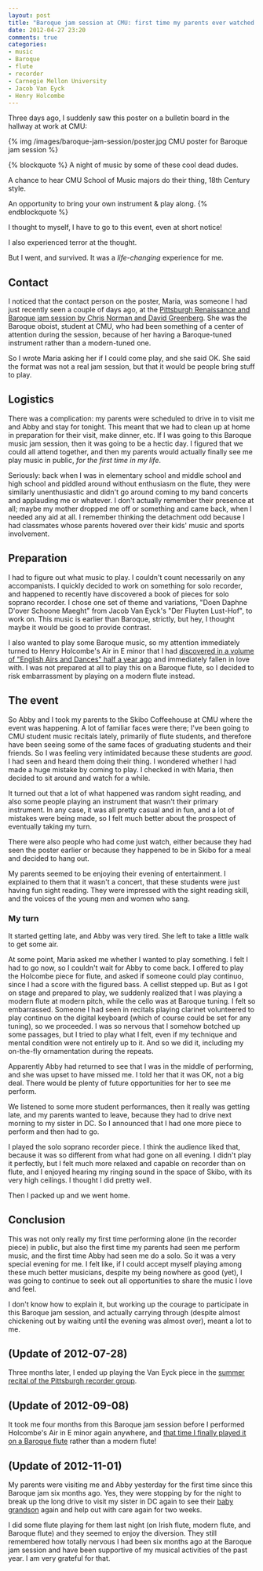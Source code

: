 ```yaml
---
layout: post
title: "Baroque jam session at CMU: first time my parents ever watched me perform music"
date: 2012-04-27 23:20
comments: true
categories: 
- music
- Baroque
- flute
- recorder
- Carnegie Mellon University
- Jacob Van Eyck
- Henry Holcombe
---
```

Three days ago, I suddenly saw this poster on a bulletin board in the hallway at work at CMU:

{% img /images/baroque-jam-session/poster.jpg CMU poster for Baroque jam session %}

{% blockquote %}
A night of music by some of these cool dead dudes.

A chance to hear CMU School of Music majors do their thing, 18th Century style.

An opportunity to bring your own instrument & play along.
{% endblockquote %}

I thought to myself, I have to go to this event, even at short notice!

I also experienced terror at the thought.

But I went, and survived. It was a *life-changing* experience for me.

<!--more-->

## Contact

I noticed that the contact person on the poster, Maria, was someone I had just recently seen a couple of days ago, at the [Pittsburgh Renaissance and Baroque jam session by Chris Norman and David Greenberg](/blog/2012/04/21/my-first-time-in-a-public-music-jam-intense-fun-with-chris-norman-and-david-greenberg/). She was the Baroque oboist, student at CMU, who had been something of a center of attention during the session, because of her having a Baroque-tuned instrument rather than a modern-tuned one.

So I wrote Maria asking her if I could come play, and she said OK. She said the format was not a real jam session, but that it would be people bring stuff to play.

## Logistics

There was a complication: my parents were scheduled to drive in to visit me and Abby and stay for tonight. This meant that we had to clean up at home in preparation for their visit, make dinner, etc. If I was going to this Baroque music jam session, then it was going to be a hectic day. I figured that we could all attend together, and then my parents would actually finally see me play music in public, *for the first time in my life*.

Seriously: back when I was in elementary school and middle school and high school and piddled around without enthusiasm on the flute, they were similarly unenthusiastic and didn't go around coming to my band concerts and applauding me or whatever. I don't actually remember their presence at all; maybe my mother dropped me off or something and came back, when I needed any aid at all. I remember thinking the detachment odd because I had classmates whose parents hovered over their kids' music and sports involvement.

## Preparation

I had to figure out what music to play. I couldn't count necessarily on any accompanists. I quickly decided to work on something for solo recorder, and happened to recently have discovered a book of pieces for solo soprano recorder. I chose one set of theme and variations, "Doen Daphne D'over Schoone Maeght" from Jacob Van Eyck's "Der Fluyten Lust-Hof", to work on. This music is earlier than Baroque, strictly, but hey, I thought maybe it would be good to provide contrast.

I also wanted to play some Baroque music, so my attention immediately turned to Henry Holcombe's Air in E minor that I had [discovered in a volume of "English Airs and Dances" half a year ago](/blog/2011/11/30/bought-a-baroque-flute/) and immediately fallen in love with. I was not prepared at all to play this on a Baroque flute, so I decided to risk embarrassment by playing on a modern flute instead.

## The event

So Abby and I took my parents to the Skibo Coffeehouse at CMU where the event was happening. A lot of familiar faces were there; I've been going to CMU student music recitals lately, primarily of flute students, and therefore have been seeing some of the same faces of graduating students and their friends. So I was feeling very intimidated because these students are *good*. I had seen and heard them doing their thing. I wondered whether I had made a huge mistake by coming to play. I checked in with Maria, then decided to sit around and watch for a while.

It turned out that a lot of what happened was random sight reading, and also some people playing an instrument that wasn't their primary instrument. In any case, it was all pretty casual and in fun, and a lot of mistakes were being made, so I felt much better about the prospect of eventually taking my turn.

There were also people who had come just watch, either because they had seen the poster earlier or because they happened to be in Skibo for a meal and decided to hang out.

My parents seemed to be enjoying their evening of entertainment. I explained to them that it wasn't a concert, that these students were just having fun sight reading. They were impressed with the sight reading skill, and the voices of the young men and women who sang.

### My turn

It started getting late, and Abby was very tired. She left to take a little walk to get some air.

At some point, Maria asked me whether I wanted to play something. I felt I had to go now, so I couldn't wait for Abby to come back. I offered to play the Holcombe piece for flute, and asked if someone could play continuo, since I had a score with the figured bass. A cellist stepped up. But as I got on stage and prepared to play, we suddenly realized that I was playing a modern flute at modern pitch, while the cello was at Baroque tuning. I felt so embarrassed. Someone I had seen in recitals playing clarinet volunteered to play continuo on the digital keyboard (which of course could be set for any tuning), so we proceeded. I was so nervous that I somehow botched up some passages, but I tried to play what I felt, even if my technique and mental condition were not entirely up to it. And so we did it, including my on-the-fly ornamentation during the repeats.

Apparently Abby had returned to see that I was in the middle of performing, and she was upset to have missed me. I told her that it was OK, not a big deal. There would be plenty of future opportunities for her to see me perform.

We listened to some more student performances, then it really was getting late, and my parents wanted to leave, because they had to drive next morning to my sister in DC. So I announced that I had one more piece to perform and then had to go.

I played the solo soprano recorder piece. I think the audience liked that, because it was so different from what had gone on all evening. I didn't play it perfectly, but I felt much more relaxed and capable on recorder than on flute, and I enjoyed hearing my ringing sound in the space of Skibo, with its very high ceilings. I thought I did pretty well.

Then I packed up and we went home.

## Conclusion

This was not only really my first time performing alone (in the recorder piece) in public, but also the first time my parents had seen me perform music, and the first time Abby had seen me do a solo. So it was a very special evening for me. I felt like, if I could accept myself playing among these much better musicians, despite my being nowhere as good (yet), I was going to continue to seek out all opportunities to share the music I love and feel.

I don't know how to explain it, but working up the courage to participate in this Baroque jam session, and actually carrying through (despite almost chickening out by waiting until the evening was almost over), meant a lot to me.

## (Update of 2012-07-28)

Three months later, I ended up playing the Van Eyck piece in the [summer recital of the Pittsburgh recorder group](/blog/2012/07/28/my-first-appearance-on-a-music-recital-program/).

## (Update of 2012-09-08)

It took me four months from this Baroque jam session before I performed Holcombe's Air in E minor again anywhere, and [that time I finally played it on a Baroque flute](/blog/2012/09/08/finally-performing-some-sonatas-for-baroque-flute/) rather than a modern flute!

## (Update of 2012-11-01)

My parents were visiting me and Abby yesterday for the first time since this Baroque jam six months ago. Yes, they were stopping by for the night to break up the long drive to visit my sister in DC again to see their [baby grandson](/blog/2012/05/31/some-pretty-attacking-chess-at-a-party-last-weekend/) again and help out with care again for two weeks.

I did some flute playing for them last night (on Irish flute, modern flute, and Baroque flute) and they seemed to enjoy the diversion. They still remembered how totally nervous I had been six months ago at the Baroque jam session and have been supportive of my musical activities of the past year. I am very grateful for that.
